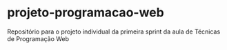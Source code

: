 # projeto-programacao-web
Repositório para o projeto individual da primeira sprint da aula de Técnicas de Programação Web
